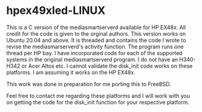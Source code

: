 # hpex49xled-LINUX

This is a C version of the mediasmartserverd available for HP EX48x. All credit for the code is given to the orginal authors.
This version works on Ubuntu 20.04 and above. It is threaded and contains the code I wrote to revise the mediasmarserverd's activity function. 
The program runs one thread per HP bay. I have incorporated code for each of the supported systems in the original mediasmartserverd program. 
I do not have an H340-H342 or Acer Altos etc. I cannot validate the disk_init code works on these platforms. I am assuming it works on the HP EX48x.

This work was done in preparation for me porting this to FreeBSD. 

Feel free to contact me regarding these platforms and I will work with you on getting the code for the disk_init function for your respective platform.

